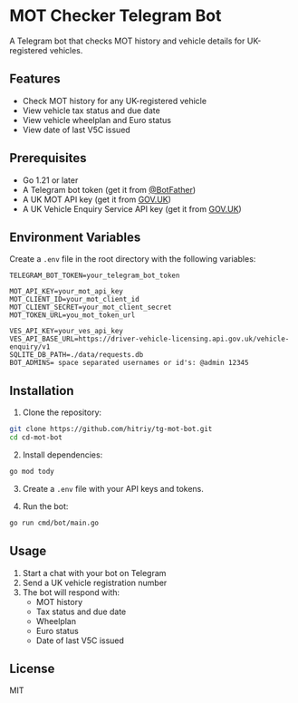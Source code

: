 # MOT Checker Telegram Bot

A Telegram bot that checks MOT history and vehicle details for UK-registered vehicles.

## Features

- Check MOT history for any UK-registered vehicle
- View vehicle tax status and due date
- View vehicle wheelplan and Euro status
- View date of last V5C issued

## Prerequisites

- Go 1.21 or later
- A Telegram bot token (get it from [@BotFather](https://t.me/BotFather))
- A UK MOT API key (get it from [GOV.UK](https://developer-portal.driver-vehicle-licensing.api.gov.uk/))
- A UK Vehicle Enquiry Service API key (get it from [GOV.UK](https://developer-portal.driver-vehicle-licensing.api.gov.uk/))

## Environment Variables

Create a `.env` file in the root directory with the following variables:

```env
TELEGRAM_BOT_TOKEN=your_telegram_bot_token

MOT_API_KEY=your_mot_api_key
MOT_CLIENT_ID=your_mot_client_id
MOT_CLIENT_SECRET=your_mot_client_secret
MOT_TOKEN_URL=you_mot_token_url

VES_API_KEY=your_ves_api_key
VES_API_BASE_URL=https://driver-vehicle-licensing.api.gov.uk/vehicle-enquiry/v1
SQLITE_DB_PATH=./data/requests.db
BOT_ADMINS= space separated usernames or id's: @admin 12345
```

## Installation

1. Clone the repository:
```bash
git clone https://github.com/hitriy/tg-mot-bot.git
cd cd-mot-bot
```

2. Install dependencies:
```bash
go mod tody
```

3. Create a `.env` file with your API keys and tokens.

4. Run the bot:
```bash
go run cmd/bot/main.go
```

## Usage

1. Start a chat with your bot on Telegram
2. Send a UK vehicle registration number
3. The bot will respond with:
   - MOT history
   - Tax status and due date
   - Wheelplan
   - Euro status
   - Date of last V5C issued

## License

MIT 